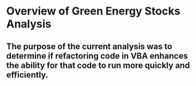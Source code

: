 # Overview of Green Energy Stocks Analysis
## The purpose of the current analysis was to determine if refactoring code in VBA enhances the ability for that code to run more quickly and efficiently.  

##
